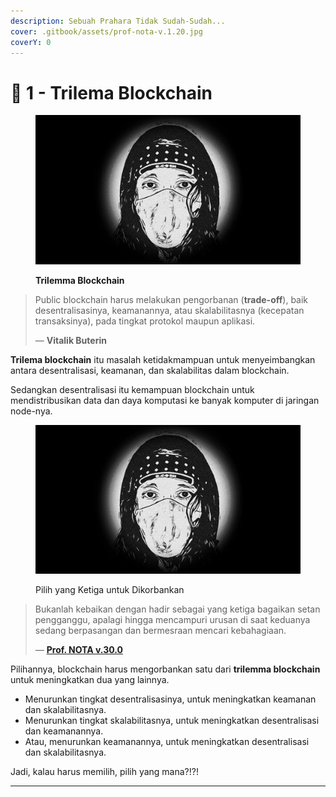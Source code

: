```yaml
---
description: Sebuah Prahara Tidak Sudah-Sudah...
cover: .gitbook/assets/prof-nota-v.1.20.jpg
coverY: 0
---
```


# 🔺 1 - Trilema Blockchain

<figure><img src=".gitbook/assets/prof-nota-v.1.20.jpg" alt=""><figcaption><p><strong>Trilemma Blockchain</strong></p></figcaption></figure>

> Public blockchain harus melakukan pengorbanan (**trade-off**), baik desentralisasinya, keamanannya, atau skalabilitasnya (kecepatan transaksinya), pada tingkat protokol maupun aplikasi.
>
> — **Vitalik Buterin**

**Trilema blockchain** itu masalah ketidakmampuan untuk menyeimbangkan antara desentralisasi, keamanan, dan skalabilitas dalam blockchain.

Sedangkan desentralisasi itu kemampuan blockchain untuk mendistribusikan data dan daya komputasi ke banyak komputer di jaringan node-nya.

<figure><img src=".gitbook/assets/prof-nota-v.1.20.jpg" alt=""><figcaption><p>Pilih yang Ketiga untuk Dikorbankan</p></figcaption></figure>

> Bukanlah kebaikan dengan hadir sebagai yang ketiga bagaikan setan pengganggu, apalagi hingga mencampuri urusan di saat keduanya sedang berpasangan dan bermesraan mencari kebahagiaan.
>
> — [**Prof. NOTA v.30.0**](https://nota.endhonesa.com/)

Pilihannya, blockchain harus mengorbankan satu dari **trilemma blockchain** untuk meningkatkan dua yang lainnya.

* Menurunkan tingkat desentralisasinya, untuk meningkatkan keamanan dan skalabilitasnya.
* Menurunkan tingkat skalabilitasnya, untuk meningkatkan desentralisasi dan keamanannya.
* Atau, menurunkan keamanannya, untuk meningkatkan desentralisasi dan skalabilitasnya.

Jadi, kalau harus memilih, pilih yang mana?!?!

***
